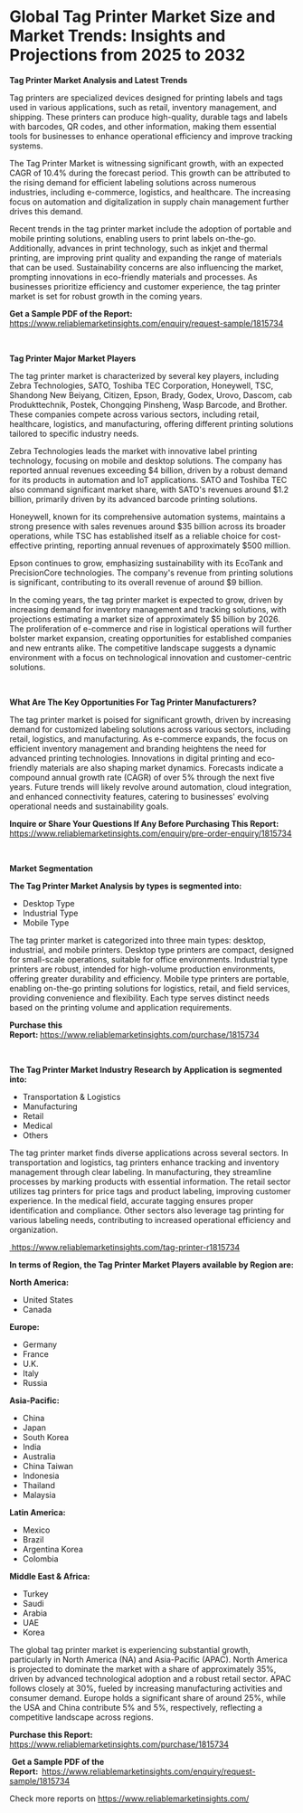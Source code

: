 <p><h1>Global Tag Printer Market Size and Market Trends: Insights and Projections from 2025 to 2032</h1></p><p><strong>Tag Printer Market Analysis and Latest Trends</strong></p>
<p><p>Tag printers are specialized devices designed for printing labels and tags used in various applications, such as retail, inventory management, and shipping. These printers can produce high-quality, durable tags and labels with barcodes, QR codes, and other information, making them essential tools for businesses to enhance operational efficiency and improve tracking systems.</p><p>The Tag Printer Market is witnessing significant growth, with an expected CAGR of 10.4% during the forecast period. This growth can be attributed to the rising demand for efficient labeling solutions across numerous industries, including e-commerce, logistics, and healthcare. The increasing focus on automation and digitalization in supply chain management further drives this demand.</p><p>Recent trends in the tag printer market include the adoption of portable and mobile printing solutions, enabling users to print labels on-the-go. Additionally, advances in print technology, such as inkjet and thermal printing, are improving print quality and expanding the range of materials that can be used. Sustainability concerns are also influencing the market, prompting innovations in eco-friendly materials and processes. As businesses prioritize efficiency and customer experience, the tag printer market is set for robust growth in the coming years.</p></p>
<p><strong>Get a Sample PDF of the Report:&nbsp;</strong> <a href="https://www.reliablemarketinsights.com/enquiry/request-sample/1815734?utm_campaign=2013&utm_medium=2&utm_source=Github&utm_content=ia&utm_term=19022025&utm_id=tag-printer">https://www.reliablemarketinsights.com/enquiry/request-sample/1815734</a></p>
<p>&nbsp;</p>
<p><strong>Tag Printer Major Market Players</strong></p>
<p><p>The tag printer market is characterized by several key players, including Zebra Technologies, SATO, Toshiba TEC Corporation, Honeywell, TSC, Shandong New Beiyang, Citizen, Epson, Brady, Godex, Urovo, Dascom, cab Produkttechnik, Postek, Chongqing Pinsheng, Wasp Barcode, and Brother. These companies compete across various sectors, including retail, healthcare, logistics, and manufacturing, offering different printing solutions tailored to specific industry needs.</p><p>Zebra Technologies leads the market with innovative label printing technology, focusing on mobile and desktop solutions. The company has reported annual revenues exceeding $4 billion, driven by a robust demand for its products in automation and IoT applications. SATO and Toshiba TEC also command significant market share, with SATO's revenues around $1.2 billion, primarily driven by its advanced barcode printing solutions.</p><p>Honeywell, known for its comprehensive automation systems, maintains a strong presence with sales revenues around $35 billion across its broader operations, while TSC has established itself as a reliable choice for cost-effective printing, reporting annual revenues of approximately $500 million. </p><p>Epson continues to grow, emphasizing sustainability with its EcoTank and PrecisionCore technologies. The company's revenue from printing solutions is significant, contributing to its overall revenue of around $9 billion. </p><p>In the coming years, the tag printer market is expected to grow, driven by increasing demand for inventory management and tracking solutions, with projections estimating a market size of approximately $5 billion by 2026. The proliferation of e-commerce and rise in logistical operations will further bolster market expansion, creating opportunities for established companies and new entrants alike. The competitive landscape suggests a dynamic environment with a focus on technological innovation and customer-centric solutions.</p></p>
<p>&nbsp;</p>
<p><strong>What Are The Key Opportunities For Tag Printer Manufacturers?</strong></p>
<p><p>The tag printer market is poised for significant growth, driven by increasing demand for customized labeling solutions across various sectors, including retail, logistics, and manufacturing. As e-commerce expands, the focus on efficient inventory management and branding heightens the need for advanced printing technologies. Innovations in digital printing and eco-friendly materials are also shaping market dynamics. Forecasts indicate a compound annual growth rate (CAGR) of over 5% through the next five years. Future trends will likely revolve around automation, cloud integration, and enhanced connectivity features, catering to businesses' evolving operational needs and sustainability goals.</p></p>
<p><strong>Inquire or Share Your Questions If Any Before Purchasing This Report:</strong> <a href="https://www.reliablemarketinsights.com/enquiry/pre-order-enquiry/1815734?utm_campaign=2013&utm_medium=2&utm_source=Github&utm_content=ia&utm_term=19022025&utm_id=tag-printer">https://www.reliablemarketinsights.com/enquiry/pre-order-enquiry/1815734</a></p>
<p>&nbsp;</p>
<p><strong>Market Segmentation</strong></p>
<p><strong>The Tag Printer Market Analysis by types is segmented into:</strong></p>
<p><ul><li>Desktop Type</li><li>Industrial Type</li><li>Mobile Type</li></ul></p>
<p><p>The tag printer market is categorized into three main types: desktop, industrial, and mobile printers. Desktop type printers are compact, designed for small-scale operations, suitable for office environments. Industrial type printers are robust, intended for high-volume production environments, offering greater durability and efficiency. Mobile type printers are portable, enabling on-the-go printing solutions for logistics, retail, and field services, providing convenience and flexibility. Each type serves distinct needs based on the printing volume and application requirements.</p></p>
<p><strong>Purchase this Report:&nbsp;</strong><a href="https://www.reliablemarketinsights.com/purchase/1815734?utm_campaign=2013&utm_medium=2&utm_source=Github&utm_content=ia&utm_term=19022025&utm_id=tag-printer">https://www.reliablemarketinsights.com/purchase/1815734</a></p>
<p>&nbsp;</p>
<p><strong>The Tag Printer Market Industry Research by Application is segmented into:</strong></p>
<p><ul><li>Transportation & Logistics</li><li>Manufacturing</li><li>Retail</li><li>Medical</li><li>Others</li></ul></p>
<p><p>The tag printer market finds diverse applications across several sectors. In transportation and logistics, tag printers enhance tracking and inventory management through clear labeling. In manufacturing, they streamline processes by marking products with essential information. The retail sector utilizes tag printers for price tags and product labeling, improving customer experience. In the medical field, accurate tagging ensures proper identification and compliance. Other sectors also leverage tag printing for various labeling needs, contributing to increased operational efficiency and organization.</p></p>
<p><a href="https://www.reliablemarketinsights.com/tag-printer-r1815734?utm_campaign=2013&utm_medium=2&utm_source=Github&utm_content=ia&utm_term=19022025&utm_id=tag-printer">&nbsp;https://www.reliablemarketinsights.com/tag-printer-r1815734</a></p>
<p><strong>In terms of Region, the Tag Printer Market Players available by Region are:</strong></p>
<p>
    <p> <strong> North America: </strong>
        <ul>
            <li>United States</li>
            <li>Canada</li>
        </ul>
        </p> 
    <p> <strong> Europe: </strong>
        <ul>
            <li>Germany</li>
            <li>France</li>
            <li>U.K.</li>
            <li>Italy</li>
            <li>Russia</li>
        </ul>
        </p> 
    <p> <strong> Asia-Pacific: </strong>
        <ul>
            <li>China</li>
            <li>Japan</li>
            <li>South Korea</li>
            <li>India</li>
            <li>Australia</li>
            <li>China Taiwan</li>
            <li>Indonesia</li>
            <li>Thailand</li>
            <li>Malaysia</li>
        </ul>
        </p> 
    <p> <strong> Latin America: </strong>
        <ul>
            <li>Mexico</li>
            <li>Brazil</li>
            <li>Argentina Korea</li>
            <li>Colombia</li>
        </ul>
        </p> 
    <p> <strong> Middle East & Africa: </strong>
        <ul>
            <li>Turkey</li>
            <li>Saudi</li>
            <li>Arabia</li>
            <li>UAE</li>
            <li>Korea</li>
        </ul>
    </p>
    </p>
<p><p>The global tag printer market is experiencing substantial growth, particularly in North America (NA) and Asia-Pacific (APAC). North America is projected to dominate the market with a share of approximately 35%, driven by advanced technological adoption and a robust retail sector. APAC follows closely at 30%, fueled by increasing manufacturing activities and consumer demand. Europe holds a significant share of around 25%, while the USA and China contribute 5% and 5%, respectively, reflecting a competitive landscape across regions.</p></p>
<p><strong>Purchase this Report: </strong><a href="https://www.reliablemarketinsights.com/purchase/1815734?utm_campaign=2013&utm_medium=2&utm_source=Github&utm_content=ia&utm_term=19022025&utm_id=tag-printer">https://www.reliablemarketinsights.com/purchase/1815734</a></p>
<p>&nbsp;<strong>Get a Sample PDF of the Report:&nbsp;&nbsp;</strong><a href="https://www.reliablemarketinsights.com/enquiry/request-sample/1815734?utm_campaign=2013&utm_medium=2&utm_source=Github&utm_content=ia&utm_term=19022025&utm_id=tag-printer">https://www.reliablemarketinsights.com/enquiry/request-sample/1815734</a></p>
<p><strong></strong></p>
<p>Check more reports on <a href="https://www.reliablemarketinsights.com/?utm_campaign=2013&utm_medium=2&utm_source=Github&utm_content=ia&utm_term=19022025&utm_id=tag-printer">https://www.reliablemarketinsights.com/</a></p>